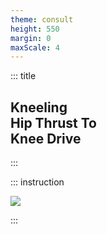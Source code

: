 ```yaml
---
theme: consult
height: 550
margin: 0
maxScale: 4
---
```

<!-- slide template="[[gym-ex]]" -->

::: title
## Kneeling<br> Hip Thrust To<br> Knee Drive
:::

::: instruction

![](https://thumbs.gfycat.com/RealisticTotalAsianelephant-size_restricted.gif)

:::